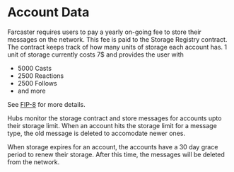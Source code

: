 # Account Data

Farcaster requires users to pay a yearly on-going fee to store their messages on the network. This fee is paid to the
Storage Registry contract. The contract keeps track of how many units of storage each account has. 1 unit of storage
currently costs 7$ and provides the user with

- 5000 Casts
- 2500 Reactions
- 2500 Follows
- and more

See [FIP-8](https://github.com/farcasterxyz/protocol/discussions/98)
for more details.

Hubs monitor the storage contract and store messages for accounts upto their storage limit. When an account hits the
storage limit for a message type, the old message is deleted to accomodate newer ones.

When storage expires for an account, the accounts have a 30 day grace period to renew their storage. After this time,
the messages will be deleted from the network.
